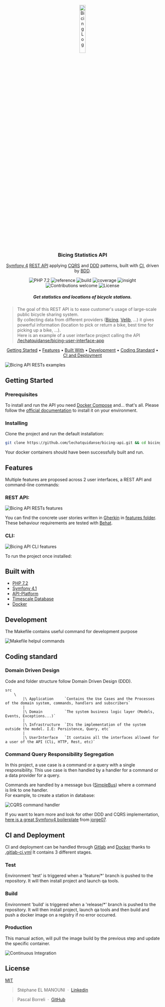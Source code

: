 <p align="center">
    <img alt="Bicing Log" title="Bicing API" src="./documentation/images/bicing-logo.png" width="20%">
</p>

<h3 align="center">
  Bicing Statistics API
</h3>

<p align="center">
  <a href="https://symfony.com/">Symfony 4</a> 
  <a href="https://en.wikipedia.org/wiki/Representational_state_transfer">REST API</a> 
  applying <a href="https://martinfowler.com/bliki/CQRS.html">CQRS</a> and
  <a href="https://en.wikipedia.org/wiki/Domain-driven_design">DDD</a> patterns,
  built with <a href="https://en.wikipedia.org/wiki/Continuous_integration">CI</a>,
  driven by <a href="https://en.wikipedia.org/wiki/Behavior-driven_development">BDD</a>.
</p>

<p align="center">
    <img src="https://img.shields.io/badge/php-%5E7.2-blue.svg" alt="PHP 7.2">
    <img src="https://gitlab.com/lechatquidanse/public-badges/raw/master/bicing-statistics-api/reference.svg" alt="reference">
    <img src="https://gitlab.com/lechatquidanse/public-badges/raw/master/bicing-statistics-api/build.svg" alt="build">
    <img src="https://gitlab.com/lechatquidanse/public-badges/raw/master/bicing-statistics-api/coverage.svg" alt="coverage">
    <img src="https://insight.symfony.com/projects/a32d65eb-beb5-4e22-b987-7b0af6457024/mini.svg" alt="insight">
    <img src="https://img.shields.io/badge/contributions-welcome-orange.svg" alt="Contributions welcome">
    <img src="https://img.shields.io/badge/license-MIT-lightgrey.svg" alt="License">
</p>

<h5 align="center">Get statistics and locations of bicycle stations.</h5>

> The goal of this REST API is to ease customer's usage of large-scale public bicycle sharing system.  
> By collecting data from different providers ([Bicing][bicing], [Velib][velib], ...) it gives powerful information (location to pick or return a bike, best time for picking up a bike, ...).  
> Here is an example of a user interface project calling the API [/lechatquidanse/bicing-user-interface-app](https://github.com/lechatquidanse/bicing-user-interface-app)

<p align="center">
  <a href="#getting-started">Getting Started</a> •
  <a href="#features">Features</a> •
  <a href="#built-with">Built With</a> •
  <a href="#development">Development</a> •
  <a href="#coding-standard">Coding Standard</a> •
  <a href="#ci-and-deployment">CI and Deployment</a>
</p>

![Bicing API RESTs examples](./documentation/images/bicing-api-curl-examples.png)

## <a name="getting-started"></a> Getting Started
### Prerequisites

To install and run the API you need [Docker Compose](docker-compose) and... that's all.
Please follow the [official documentation](docker-compose-install) to install it on your environment.

### Installing
Clone the project and run the default installation:

```bash
git clone https://github.com/lechatquidanse/bicing-api.git && cd bicing-api && make install
```
Your docker containers should have been successfully built and run.

## Features

Multiple features are proposed across 2 user interfaces, a REST API and command-line commands:

### REST API:
![Bicing API RESTs features](./documentation/images/features-rest.png)

You can find the concrete user stories written in [Gherkin][gherkin] in [features folder](./features).
These behaviour requirements are tested with [Behat][behat].

### CLI:

![Bicing API CLI features](./documentation/images/features-cli-min.png)

To run the project once installed:

## <a name="built-with"></a> Built with

- [PHP 7.2][php]
- [Symfony 4.1][symfony]
- [API-Platform][api-platform]
- [Timescale Database][timescale]
- [Docker][docker]

## Development
The Makefile contains useful command for development purpose

![Makefile helpul commands](./documentation/images/makefile-help-min.png)

## <a name="coding-standard"></a> Coding standard

### Domain Driven Design

Code and folder structure follow Domain Driven Design (DDD).  

    src
        \
            |\ Application     `Contains the Use Cases and the Processes of the domain system, commands, handlers and subscribers`
            |
            |\ Domain          `The system business logic layer (Models, Events, Exceptions...)`
            |
            |\ Infrastructure  `Its the implementation of the system outside the model. I.E: Persistence, Query, etc`
            |
            |\ UserInterface   `It contains all the interfaces allowed for a user of the API (Cli, HTTP, Rest, etc)`

### Command Query Responsibility Segregation

In this project, a use case is a command or a query with a single responsibility.
This use case is then handled by a handler for a command or a data provider for a query.

Commands are handled by a message bus ([SimpleBus][simplebus]) where a command is link to one handler.   
For example, to create a station in database:

![CQRS command handler](./documentation/images/command-handler-min.png)

If you want to learn more and look for other DDD and CQRS implementation, [here is a great Symfony4 boilerplate](https://github.com/jorge07/symfony-4-es-cqrs-boilerplate) from [jorge07](https://github.com/jorge07).

## <a name="ci-and-deployment"></a> CI and Deployment

CI and deployment can be handled through [Gitlab][gitlab] and [Docker][docker] thanks to [.gitlab-ci.yml](./.gitlab-ci.yml)
It contains 3 different stages.

### Test

Environment 'test' is triggered when a 'feature/*' branch is pushed to the repository. 
It will then install project and launch qa tools. 

### Build

Environment 'build' is triggered when a 'release/*' branch is pushed to the repository. 
It will then install project, launch qa tools and then build and push a docker image on a registry if no error occurred.

### Production

This manual action, will pull the image build by the previous step and update the specific container.

![Continuous Integration](./documentation/images/continuous-integration.png)

## License

[MIT](https://opensource.org/licenses/MIT)

> Stéphane EL MANOUNI &nbsp;&middot;&nbsp;
> [Linkedin](https://www.linkedin.com/in/stephane-el-manouni/)

> Pascal Borreli &nbsp;&middot;&nbsp; [GitHub](https://github.com/pborreli/)

[api-platform]: https://api-platform.com/
[behat]: http://behat.org/en/latest/
[bicing]: https://www.bicing.cat/
[docker]: https://www.docker.com/
[docker-compose]: https://docs.docker.com/compose/
[docker-compose-install]: https://docs.docker.com/compose/install
[gherkin]: https://docs.cucumber.io/gherkin/
[gitlab]: https://gitlab.com/
[php]: http://php.net/
[simplebus]: https://github.com/SimpleBus/SimpleBus
[symfony]: http://symfony.com/
[timescale]: http://www.timescale.com/
[velib]: https://www.velib-metropole.fr/
[wiki-DDD]: https://en.wikipedia.org/wiki/Domain-driven_design
